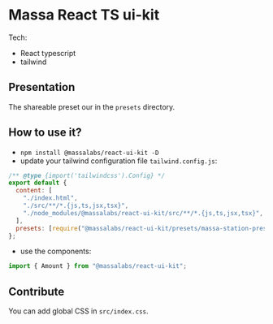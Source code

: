 # Massa React TS ui-kit

Tech:

- React typescript
- tailwind

## Presentation

The shareable preset our in the `presets` directory.

## How to use it?

- `npm install @massalabs/react-ui-kit -D`
- update your tailwind configuration file `tailwind.config.js`:

```js
/** @type {import('tailwindcss').Config} */
export default {
  content: [
    "./index.html",
    "./src/**/*.{js,ts,jsx,tsx}",
    "./node_modules/@massalabs/react-ui-kit/src/**/*.{js,ts,jsx,tsx}",
  ],
  presets: [require("@massalabs/react-ui-kit/presets/massa-station-preset.js")],
};
```

- use the components:

```ts
import { Amount } from "@massalabs/react-ui-kit";
```

## Contribute

You can add global CSS in `src/index.css`.
